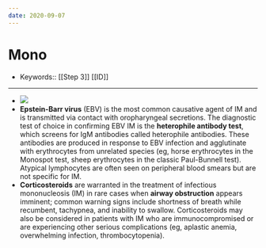 ```yaml
---
date: 2020-09-07
---
```


# Mono

- Keywords:: [[Step 3]] [[ID]]
---

- ![](https://photos.thisispiggy.com/file/wikiFiles/image-20191205160112376.png)
- **Epstein-Barr virus** (EBV) is the most common causative agent of IM and is transmitted via contact with oropharyngeal secretions. The diagnostic test of choice in confirming EBV IM is the **heterophile antibody test**, which screens for IgM antibodies called heterophile antibodies. These antibodies are produced in response to EBV infection and agglutinate with erythrocytes from unrelated species (eg, horse erythrocytes in the Monospot test, sheep erythrocytes in the classic Paul-Bunnell test). Atypical lymphocytes are often seen on peripheral blood smears but are not specific for IM.
- **Corticosteroids** are warranted in the treatment of infectious mononucleosis (IM) in rare cases when **airway obstruction** appears imminent; common warning signs include shortness of breath while recumbent, tachypnea, and inability to swallow. Corticosteroids may also be considered in patients with IM who are immunocompromised or are experiencing other serious complications (eg, aplastic anemia, overwhelming infection, thrombocytopenia).
